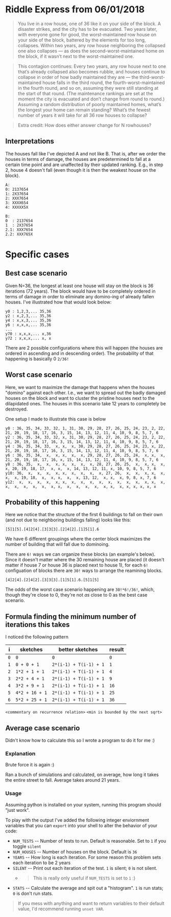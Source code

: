 # Riddle Express from 06/01/2018
> You live in a row house, one of 36 like it on your side of the block. A disaster strikes, and the city has to be evacuated. Two years later, with everyone gone for good, the worst-maintained row house on your side of the block, battered by the elements for too long, collapses. Within two years, any row house neighboring the collapsed one also collapses — as does the second-worst-maintained home on the block, if it wasn’t next to the worst-maintained one.

> This contagion continues: Every two years, any row house next to one that’s already collapsed also becomes rubble, and houses continue to collapse in order of how badly maintained they are — the third-worst-maintained house falls in the third round, the fourth-worst-maintained in the fourth round, and so on, assuming they were still standing at the start of that round. (The maintenance rankings are set at the moment the city is evacuated and don’t change from round to round.) Assuming a random distribution of poorly maintained homes, what’s the longest your home can remain standing? What’s the fewest number of years it will take for all 36 row houses to collapse?

> Extra credit: How does either answer change for N rowhouses?

## Interpretations
The houses fall like I've depicted A and not like B. That is, after we order the houses in terms of damage, the houses are predetermined to fall at a certain time point and are unaffected by their updated ranking. E.g., in step 2, house 4 doesn't fall (even though it is then the weakest house on the block).

```
A:
0: 2137654
1: 2X37654
2: XXX7654
3: XXXX654
4: XXXXX5X

B:
0  : 2137654
1  : 2X37654
2.1: XXX7654
2.2: XXX765X
```

# Specific cases
## Best case scenario
Given N=36, the longest at least one house will stay on the block is 36 iterations (72 years). The block would have to be completely ordered in terms of damage in order to eliminate any domino-ing of already fallen houses. I've illustrated how that would look below:
```
y0 : 1,2,3,... 35,36
y2 : x,2,3,... 35,36
y4 : x,x,3,... 35,36
y6 : x,x,x,... 35,36
...
y70 : x,x,x,... x,36
y72 : x,x,x,... x, x
```
There are 2 possible configurations where this will happen (the houses are ordered in ascending and in descending order). The probability of that happening is basically 0 `2/36!`

## Worst case scenario
Here, we want to maximize the damage that happens when the houses "domino" against each other. I.e., we want to spread out the badly damaged houses on the block and want to cluster the pristine houses next to the dilapidated ones. The houses in this scenario take 12 years to completely be destroyed.

One setup I made to illustrate this case is below
```
y0 : 36, 35, 34, 33, 32, 1, 31, 30, 29, 28, 27, 26, 25, 24, 23, 2, 22, 21, 20, 19, 18, 17, 16, 3, 15, 14, 13, 12, 11, 4, 10, 9, 8, 5, 7, 6
y2 : 36, 35, 34, 33, 32, x, 31, 30, 29, 28, 27, 26, 25, 24, 23, 2, 22, 21, 20, 19, 18, 17, 16, 3, 15, 14, 13, 12, 11, 4, 10, 9, 8, 5, 7, 6
y4 : 36, 35, 34, 33,  x, x,  x, 30, 29, 28, 27, 26, 25, 24, 23, x, 22, 21, 20, 19, 18, 17, 16, 3, 15, 14, 13, 12, 11, 4, 10, 9, 8, 5, 7, 6
y6 : 36, 35, 34,  x,  x, x,  x,  x, 29, 28, 27, 26, 25, 24,  x, x,  x, 21, 20, 19, 18, 17, 16, x, 15, 14, 13, 12, 11, 4, 10, 9, 8, 5, 7, 6
y8 : 36, 35,  x,  x,  x, x,  x,  x,  x, 28, 27, 26, 25,  x,  x, x,  x,  x, 20, 19, 18, 17,  x, x,  x, 14, 13, 12, 11, x, 10, 9, 8, 5, 7, 6
y10: 36,  x,  x,  x,  x, x,  x,  x,  x,  x, 27, 26,  x,  x,  x, x,  x,  x,  x, 19, 18,  x,  x, x,  x,  x, 13, 12,  x, x,  x, 9, 8, x, 7, 6
y12:  x,  x,  x,  x,  x, x,  x,  x,  x,  x,  x,  x,  x,  x,  x, x,  x,  x,  x,  x,  x,  x,  x, x,  x,  x,  x,  x,  x, x,  x, x, x, x, x, x
```

## Probability of this happening
Here we notice that the structure of the first 6 buildings to fall on their own (and not due to neighboring buildings falling) looks like this:
```
[5]1[5].[4]2[4].[3]3[3].[2]4[2].[1]5[1].6
```
We have 6 different groupings where the center block maximizes the number of building that will fall due to dominoing.

There are `6!` ways we can organize these blocks (an example's below). Since it doesn't matter where the 30 remaining house are placed (it doesn't matter if house 7 or house 36 is placed next to house 1), for each `6!` configuation of blocks there are `30!` ways to arrange the reamining blocks.

```
[4]2[4].[2]4[2].[3]3[3].[1]5[1].6.[5]1[5]
```

The odds of the worst case scenario happening are `30!*6!/36!`, which, though they're close to 0, they're not *as* close to 0 as the best case scenario.

## Formula finding the minimum number of iterations this takes
I noticed the following pattern

| i | sketches | better sketches | result |
|---| -------- | --------------- | ------ |
| `0` | `0` | `0` | `0` |
| `1` | `0 + 0 + 1` | `2*(i-1) + T(i-1) + 1` | `1` |
| `2` | `1*2 + 1 + 1` | `2*(i-1) + T(i-1) + 1` | `4` |
| `3` | `2*2 + 4 + 1` | `2*(i-1) + T(i-1) + 1` | `9` |
| `4` | `3*2 + 9 + 1` | `2*(i-1) + T(i-1) + 1` | `16` |
| `5` | `4*2 + 16 + 1` | `2*(i-1) + T(i-1) + 1` | `25` |
| `6` | `5*2 + 25 + 1` | `2*(i-1) + T(i-1) + 1` | `36` |

`<commentary on recurrence relation>`
`<min is bounded by the next sqrt>`

## Average case scenario
Didn't know how to calculate this so I wrote a program to do it for me :)

### Explanation

Brute force it is again :)

Ran a bunch of simulations and calculated, on average, how long it takes the entire street to fall. Average takes around 21 years.

### Usage

Assuming python is installed on your system, running this program should "just work".

To play with the output I've added the following integer enviornment variables that you can `export` into your shell to alter the behavior of your code:
* `NUM_TESTS` -- Number of tests to run. Default is reasonable. Set to `1` if you toggle `silent`
* `NUM_HOUSES` -- Number of houses on the block. Default is `36`
* `YEARS` -- How long is each iteration. For some reason this problem sets each iteration to be 2 years
* `SILENT` -- Print out each iteration of the test. `1` is silent; `0` is not silent.
    * > This is really only useful if `NUM_TESTS` is set to `1` :)
* `STATS` -- Calculate the average and spit out a "histogram". `1` is run stats; `0` is don't run stats.
> If you mess with anything and want to return variables to their default value, I'd recommend running `unset VAR`.
